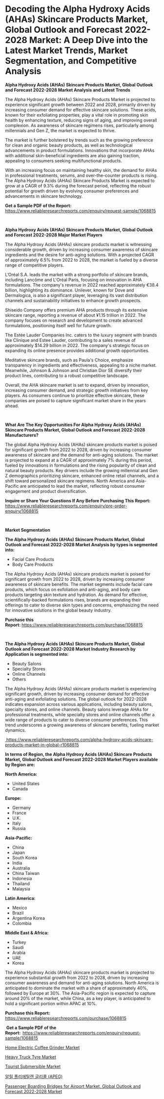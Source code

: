 <p><h1>Decoding the Alpha Hydroxy Acids (AHAs) Skincare Products Market, Global Outlook and Forecast 2022-2028 Market: A Deep Dive into the Latest Market Trends, Market Segmentation, and Competitive Analysis</h1></p><p><strong>Alpha Hydroxy Acids (AHAs) Skincare Products Market, Global Outlook and Forecast 2022-2028 Market Analysis and Latest Trends</strong></p>
<p><p>The Alpha Hydroxy Acids (AHAs) Skincare Products Market is projected to experience significant growth between 2022 and 2028, primarily driven by increasing consumer demand for effective skincare solutions. These acids, known for their exfoliating properties, play a vital role in promoting skin health by enhancing texture, reducing signs of aging, and improving overall complexion. As awareness of skincare regimens rises, particularly among millennials and Gen Z, the market is expected to thrive.</p><p>The market is further bolstered by trends such as the growing preference for clean and organic beauty products, as well as technological advancements in product formulations. Innovations that incorporate AHAs with additional skin-beneficial ingredients are also gaining traction, appealing to consumers seeking multifunctional products. </p><p>With an increasing focus on maintaining healthy skin, the demand for AHAs in professional treatments, serums, and over-the-counter products is rising. The Alpha Hydroxy Acids (AHAs) Skincare Products Market is expected to grow at a CAGR of 9.3% during the forecast period, reflecting the robust potential for growth driven by evolving consumer preferences and advancements in skincare technology.</p></p>
<p><strong>Get a Sample PDF of the Report:&nbsp;</strong> <a href="https://www.reliableresearchreports.com/enquiry/request-sample/1068815">https://www.reliableresearchreports.com/enquiry/request-sample/1068815</a></p>
<p>&nbsp;</p>
<p><strong>Alpha Hydroxy Acids (AHAs) Skincare Products Market, Global Outlook and Forecast 2022-2028 Major Market Players</strong></p>
<p><p>The Alpha Hydroxy Acids (AHAs) skincare products market is witnessing considerable growth, driven by increasing consumer awareness of skincare ingredients and the desire for anti-aging solutions. With a projected CAGR of approximately 6.5% from 2022 to 2028, the market is fueled by a diverse range of competitive players.</p><p>L’Oréal S.A. leads the market with a strong portfolio of skincare brands, including Lancôme and L'Oréal Paris, focusing on innovation in AHA formulations. The company's revenue in 2022 reached approximately €38.4 billion, highlighting its dominance. Unilever, known for Dove and Dermalogica, is also a significant player, leveraging its vast distribution channels and sustainability initiatives to enhance growth prospects.</p><p>Shiseido Company offers premium AHA products through its extensive skincare range, reporting a revenue of about ¥1.15 trillion in 2022. The company focuses on research and development to create advanced formulations, positioning itself well for future growth.</p><p>The Estée Lauder Companies Inc. caters to the luxury segment with brands like Clinique and Estee Lauder, contributing to a sales revenue of approximately $14.29 billion in 2022. The company's strategic focus on expanding its online presence provides additional growth opportunities.</p><p>Meditative skincare brands, such as Paula's Choice, emphasize transparency in ingredients and effectiveness, appealing to a niche market. Meanwhile, Johnson & Johnson and Christian Dior SE diversify their product lines, contributing to a robust competitive landscape.</p><p>Overall, the AHA skincare market is set to expand, driven by innovation, increasing consumer demand, and strategic growth initiatives from key players. As consumers continue to prioritize effective skincare, these companies are poised to capture significant market share in the years ahead.</p></p>
<p>&nbsp;</p>
<p><strong>What Are The Key Opportunities For Alpha Hydroxy Acids (AHAs) Skincare Products Market, Global Outlook and Forecast 2022-2028 Manufacturers?</strong></p>
<p><p>The global Alpha Hydroxy Acids (AHAs) skincare products market is poised for significant growth from 2022 to 2028, driven by increasing consumer awareness of skincare and the demand for anti-aging solutions. The market is projected to expand at a CAGR of approximately 7% during this period, fueled by innovations in formulations and the rising popularity of clean and natural beauty products. Key drivers include the growing millennial and Gen Z demographics prioritizing skincare, enhanced online retail channels, and a shift toward personalized skincare regimens. North America and Asia-Pacific are anticipated to lead the market, reflecting robust consumer engagement and product diversification.</p></p>
<p><strong>Inquire or Share Your Questions If Any Before Purchasing This Report:</strong> <a href="https://www.reliableresearchreports.com/enquiry/pre-order-enquiry/1068815">https://www.reliableresearchreports.com/enquiry/pre-order-enquiry/1068815</a></p>
<p>&nbsp;</p>
<p><strong>Market Segmentation</strong></p>
<p><strong>The Alpha Hydroxy Acids (AHAs) Skincare Products Market, Global Outlook and Forecast 2022-2028 Market Analysis by types is segmented into:</strong></p>
<p><ul><li>Facial Care Products</li><li>Body Care Products</li></ul></p>
<p><p>The Alpha Hydroxy Acids (AHAs) skincare products market is poised for significant growth from 2022 to 2028, driven by increasing consumer awareness of skincare benefits. The market segments include facial care products, which focus on exfoliation and anti-aging, and body care products targeting skin texture and hydration. As demand for effective, scientifically-backed formulations rises, brands are expanding their offerings to cater to diverse skin types and concerns, emphasizing the need for innovative solutions in the global beauty industry.</p></p>
<p><strong>Purchase this Report:&nbsp;</strong><a href="https://www.reliableresearchreports.com/purchase/1068815">https://www.reliableresearchreports.com/purchase/1068815</a></p>
<p>&nbsp;</p>
<p><strong>The Alpha Hydroxy Acids (AHAs) Skincare Products Market, Global Outlook and Forecast 2022-2028 Market Industry Research by Application is segmented into:</strong></p>
<p><ul><li>Beauty Salons</li><li>Specialty Stores</li><li>Online Channels</li><li>Others</li></ul></p>
<p><p>The Alpha Hydroxy Acids (AHAs) skincare products market is experiencing significant growth, driven by increasing consumer demand for effective anti-aging and exfoliating solutions. The global outlook for 2022-2028 indicates expansion across various applications, including beauty salons, specialty stores, and online channels. Beauty salons leverage AHAs for professional treatments, while specialty stores and online channels offer a wide range of products to cater to diverse consumer preferences. This trend underscores a growing awareness of skincare benefits, fueling market dynamics.</p></p>
<p><a href="https://www.reliableresearchreports.com/alpha-hydroxy-acids-skincare-products-market-in-global-r1068815">&nbsp;https://www.reliableresearchreports.com/alpha-hydroxy-acids-skincare-products-market-in-global-r1068815</a></p>
<p><strong>In terms of Region, the Alpha Hydroxy Acids (AHAs) Skincare Products Market, Global Outlook and Forecast 2022-2028 Market Players available by Region are:</strong></p>
<p>
    <p> <strong> North America: </strong>
        <ul>
            <li>United States</li>
            <li>Canada</li>
        </ul>
        </p> 
    <p> <strong> Europe: </strong>
        <ul>
            <li>Germany</li>
            <li>France</li>
            <li>U.K.</li>
            <li>Italy</li>
            <li>Russia</li>
        </ul>
        </p> 
    <p> <strong> Asia-Pacific: </strong>
        <ul>
            <li>China</li>
            <li>Japan</li>
            <li>South Korea</li>
            <li>India</li>
            <li>Australia</li>
            <li>China Taiwan</li>
            <li>Indonesia</li>
            <li>Thailand</li>
            <li>Malaysia</li>
        </ul>
        </p> 
    <p> <strong> Latin America: </strong>
        <ul>
            <li>Mexico</li>
            <li>Brazil</li>
            <li>Argentina Korea</li>
            <li>Colombia</li>
        </ul>
        </p> 
    <p> <strong> Middle East & Africa: </strong>
        <ul>
            <li>Turkey</li>
            <li>Saudi</li>
            <li>Arabia</li>
            <li>UAE</li>
            <li>Korea</li>
        </ul>
    </p>
    </p>
<p><p>The Alpha Hydroxy Acids (AHAs) skincare products market is projected to experience substantial growth from 2022 to 2028, driven by increasing consumer awareness and demand for anti-aging solutions. North America is anticipated to dominate the market with a share of approximately 40%, followed by Europe at 30%. The Asia-Pacific region is expected to capture around 20% of the market, while China, as a key player, is anticipated to hold a significant portion within APAC at 10%.</p></p>
<p><strong>Purchase this Report: </strong><a href="https://www.reliableresearchreports.com/purchase/1068815">https://www.reliableresearchreports.com/purchase/1068815</a></p>
<p>&nbsp;<strong>Get a Sample PDF of the Report:&nbsp;&nbsp;</strong><a href="https://www.reliableresearchreports.com/enquiry/request-sample/1068815">https://www.reliableresearchreports.com/enquiry/request-sample/1068815</a></p>
<p><strong></strong></p>
<p><p><a href="https://medium.com/@emily.sutherland4534/home-electric-coffee-grinder-market-forecasts-market-trends-and-impact-analysis-2024-2031-5e056f6370e5">Home Electric Coffee Grinder Market</a></p><p><a href="https://www.linkedin.com/pulse/heavy-truck-tyre-market-size-segmentation-trends-growth-1lvqc?trackingId=JSVNB0FuR0C10AijmNFK9w%3D%3D">Heavy Truck Tyre Market</a></p><p><a href="https://medium.com/@emilytucker76/the-global-tourist-submersible-market-is-at-the-forefront-of-innovation-driving-rapid-industry-2bed760c29ba">Tourist Submersible Market</a></p><p><a href="https://medium.com/@joespinka88967/%EC%84%B8%EA%B3%84-allyl-polyethylene-glycol-apeg-market-%EC%9D%80-2024%EC%97%90%EC%84%9C-2031%EB%A1%9C-%EC%97%B0%ED%8F%89%EA%B7%A0-%EC%A6%9D%EA%B0%80%EC%9C%A8%EC%9D%84-%EB%B3%B4%EC%9D%BC-%EA%B2%83%EC%9C%BC%EB%A1%9C-%EC%98%88%EC%83%81%EB%90%A9%EB%8B%88%EB%8B%A4-814f5b606794">알릴 폴리에틸렌 글리콜 (APEG)</a></p><p><a href="https://github.com/MariaWashington76/Market-Research-Report-List-1/blob/main/passenger-boarding-bridges-for-airport-market-global-outlook-and-forecast-2022-2028-market.md">Passenger Boarding Bridges for Airport Market, Global Outlook and Forecast 2022-2028 Market</a></p></p>